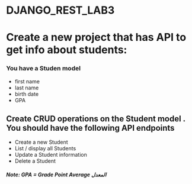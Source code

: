 # DJANGO_REST_LAB3


# Create a new project that has API to get info about students:

### You have a Studen model 
- first name
- last name
- birth date
- GPA


## Create CRUD operations on the Student model . You should have the following API endpoints
- Create a new Student
- List / display all Students
- Update a Student information
- Delete a Student


##### Note: GPA = Grade Point Average المعدل

